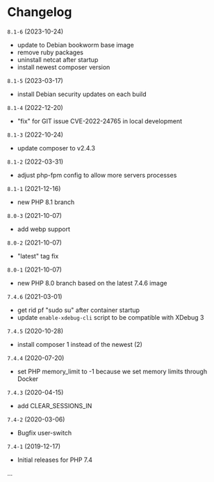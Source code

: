 # Changelog

`8.1-6` (2023-10-24)
- update to Debian bookworm base image
- remove ruby packages
- uninstall netcat after startup
- install newest composer version

`8.1-5` (2023-03-17)
- install Debian security updates on each build

`8.1-4` (2022-12-20)
- "fix" for GIT issue CVE-2022-24765 in local development

`8.1-3` (2022-10-24)
- update composer to v2.4.3

`8.1-2` (2022-03-31)
- adjust php-fpm config to allow more servers processes

`8.1-1` (2021-12-16)
- new PHP 8.1 branch

`8.0-3` (2021-10-07)
- add webp support

`8.0-2` (2021-10-07)
- "latest" tag fix

`8.0-1` (2021-10-07)
- new PHP 8.0 branch based on the latest 7.4.6 image

`7.4.6` (2021-03-01)
- get rid pf "sudo su" after container startup
- update `enable-xdebug-cli` script to be compatible with XDebug 3

`7.4.5` (2020-10-28)
- install composer 1 instead of the newest (2)

`7.4.4` (2020-07-20)
- set PHP memory_limit to -1 because we set memory limits through Docker

`7.4.3` (2020-04-15)
- add CLEAR_SESSIONS_IN

`7.4-2` (2020-03-06)
- Bugfix user-switch

`7.4-1` (2019-12-17)
- Initial releases for PHP 7.4


...
